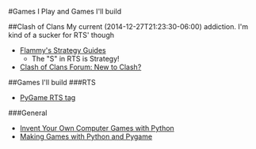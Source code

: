 #Games I Play and Games I'll build

##Clash of Clans
My current (2014-12-27T21:23:30-06:00) addiction. I'm kind of a sucker for RTS' though

-  [Flammy's Strategy Guides](http://clashofclans.wikia.com/wiki/Flammy%27s_Strategy_Guides)
    +  The "S" in RTS is Strategy!
-  [Clash of Clans Forum: New to Clash?](http://forum.supercell.net/forumdisplay.php/54-New-to-Clash)

##Games I'll build
###RTS
-  [PyGame RTS tag](http://www.pygame.org/tags/rts)

###General
-  [Invent Your Own Computer Games with Python](https://inventwithpython.com/chapters/)
-  [Making Games with Python and Pygame](https://inventwithpython.com/pygame/index.html)
